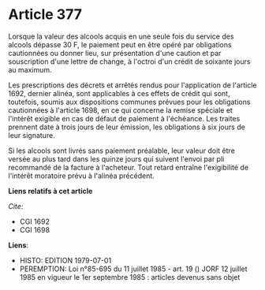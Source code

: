 # Article 377

Lorsque la valeur des alcools acquis en une seule fois du service des alcools dépasse 30 F, le paiement peut en être opéré
par obligations cautionnées ou donner lieu, sur présentation d'une caution et par souscription d'une lettre de change, à
l'octroi d'un crédit de soixante jours au maximum.

Les prescriptions des décrets et arrêtés rendus pour l'application de l'article 1692, dernier alinéa, sont applicables à ces
effets de crédit qui sont, toutefois, soumis aux dispositions communes prévues pour les obligations cautionnées à l'article
1698, en ce qui concerne la remise spéciale et l'intérêt exigible en cas de défaut de paiement à l'échéance. Les traites
prennent date à trois jours de leur émission, les obligations à six jours de leur signature.

Si les alcools sont livrés sans paiement préalable, leur valeur doit être versée au plus tard dans les quinze jours qui
suivent l'envoi par pli recommandé de la facture à l'acheteur. Tout retard entraîne l'exigibilité de l'intérêt moratoire
prévu à l'alinéa précédent.

**Liens relatifs à cet article**

_Cite_:

  - CGI 1692
  - CGI 1698

**Liens**:

  - HISTO: EDITION 1979-07-01
  - PEREMPTION: Loi n°85-695 du 11 juillet 1985 - art. 19 () JORF 12 juillet 1985 en vigueur le 1er septembre 1985 : articles devenus sans objet
